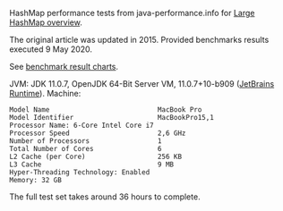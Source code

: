 HashMap performance tests from java-performance.info for [Large HashMap overview](http://java-performance.info/hashmap-overview-jdk-fastutil-goldman-sachs-hppc-koloboke-trove-january-2015/#comments).

The original article was updated in 2015. Provided benchmarks results executed 9 May 2020.

See [benchmark result charts](https://collection-libs-comparison.develar.org/).

JVM: JDK 11.0.7, OpenJDK 64-Bit Server VM, 11.0.7+10-b909 ([JetBrains Runtime](https://confluence.jetbrains.com/display/JBR/JetBrains+Runtime)).
Machine:
```
Model Name                           MacBook Pro   
Model Identifier                     MacBookPro15,1
Processor Name:	6-Core Intel Core i7               
Processor Speed                      2,6 GHz       
Number of Processors                 1             
Total Number of Cores                6             
L2 Cache (per Core)                  256 KB        
L3 Cache                             9 MB          
Hyper-Threading Technology:	Enabled                
Memory:	32 GB
```

The full test set takes around 36 hours to complete. 